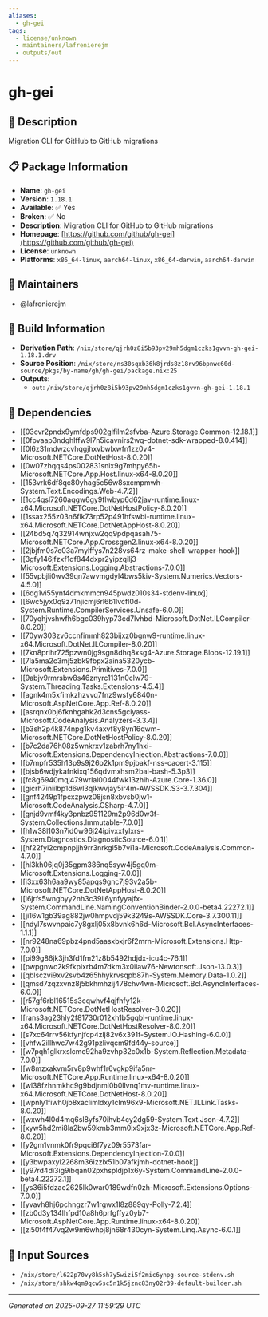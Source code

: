 ```yaml
---
aliases:
  - gh-gei
tags:
  - license/unknown
  - maintainers/lafrenierejm
  - outputs/out
---
```


# gh-gei

## 📝 Description

Migration CLI for GitHub to GitHub migrations

## 📋 Package Information

- **Name**: `gh-gei`
- **Version**: `1.18.1`
- **Available**: ✅ Yes
- **Broken**: ✅ No
- **Description**: Migration CLI for GitHub to GitHub migrations
- **Homepage**: [https://github.com/github/gh-gei](https://github.com/github/gh-gei)
- **License**: `unknown`
- **Platforms**: `x86_64-linux`, `aarch64-linux`, `x86_64-darwin`, `aarch64-darwin`
## 👥 Maintainers

- @lafrenierejm


## 🔧 Build Information

- **Derivation Path**: `/nix/store/qjrh0z8i5b93pv29mh5dgm1czks1gvvn-gh-gei-1.18.1.drv`
- **Source Position**: `/nix/store/ns30sqxb36k8jrds8z18rv96bpnwc60d-source/pkgs/by-name/gh/gh-gei/package.nix:25`
- **Outputs**:
  - `out`:  `/nix/store/qjrh0z8i5b93pv29mh5dgm1czks1gvvn-gh-gei-1.18.1`

## 🔗 Dependencies

- [[03cvr2pndx9ymfdps902glfilm2sfvba-Azure.Storage.Common-12.18.1]]
- [[0fpvaap3ndghlffw9l7h5icavnirs2wq-dotnet-sdk-wrapped-8.0.414]]
- [[0l6z31mdwzcvhqgjhxvbwlxwfn1zz0v4-Microsoft.NETCore.DotNetHost-8.0.20]]
- [[0w07zhqqs4ps002831snix9g7mhpy65h-Microsoft.NETCore.App.Host.linux-x64-8.0.20]]
- [[153vrk6df8qc80yhag5c56w8sxcmpmwh-System.Text.Encodings.Web-4.7.2]]
- [[1cc4qsl7260aqgw6gy9flwbyp6d62jav-runtime.linux-x64.Microsoft.NETCore.DotNetHostPolicy-8.0.20]]
- [[1ssax255z03n6flk73rp52p491hfswbi-runtime.linux-x64.Microsoft.NETCore.DotNetAppHost-8.0.20]]
- [[24bd5q7q32914wnjxw2qq9pdpqasah75-Microsoft.NETCore.App.Crossgen2.linux-x64-8.0.20]]
- [[2jbjfm0s7c03a7mylffys7n228vs64rz-make-shell-wrapper-hook]]
- [[3gfy146jfzxf1df844dxpr2yipzqilj3-Microsoft.Extensions.Logging.Abstractions-7.0.0]]
- [[55vpbjli0wv39qn7awvmgdyl4bws5kiv-System.Numerics.Vectors-4.5.0]]
- [[6dg1vi55ynf4dmkmmcn945pwdz010s34-stdenv-linux]]
- [[6wc5jyx0q9z71njicmj6rl6b1lvcfl0d-System.Runtime.CompilerServices.Unsafe-6.0.0]]
- [[70yqhjvshwfh6bgc039hyp73cd7lvhbd-Microsoft.DotNet.ILCompiler-8.0.20]]
- [[70yw303zv6ccnfimmh823bijxz0bgnw9-runtime.linux-x64.Microsoft.DotNet.ILCompiler-8.0.20]]
- [[7kn8prihr725pzwn0jg9sgn8dhq8xsg4-Azure.Storage.Blobs-12.19.1]]
- [[7la5ma2c3mj5zbk9fbpx2aina5320ycb-Microsoft.Extensions.Primitives-7.0.0]]
- [[9abjv9rmrsbw8s46znyrc1131n0clw79-System.Threading.Tasks.Extensions-4.5.4]]
- [[agnk4m5xfimkzhzvvq7fnz9wsfy6840n-Microsoft.AspNetCore.App.Ref-8.0.20]]
- [[asrqnx0bj6fknhgahk2d3cns5gclyass-Microsoft.CodeAnalysis.Analyzers-3.3.4]]
- [[b3sh2p4k874npg1kv4axvf8y8yn16qwm-Microsoft.NETCore.DotNetHostPolicy-8.0.20]]
- [[b7c2da76h08z5wnkrxv1zabrh7ny1hxi-Microsoft.Extensions.DependencyInjection.Abstractions-7.0.0]]
- [[b7mpfr535h13p9s9j26p2k1pm9pjbakf-nss-cacert-3.115]]
- [[bjsb6wdjykafnkixq156qdvmxhsm2bai-bash-5.3p3]]
- [[fc8g6940mqj479wrlal0044fwk13zhih-Azure.Core-1.36.0]]
- [[gicrh7iniilbp1d6wl3qlkwvjay5ir4m-AWSSDK.S3-3.7.304]]
- [[gnf4249p1fpcxzpwz08jsn8xbvsb0jw1-Microsoft.CodeAnalysis.CSharp-4.7.0]]
- [[gnjd9vmf4ky3pnbz951129m2p96d0w3f-System.Collections.Immutable-7.0.0]]
- [[h1w38l103n7id0w96j24ipivxxfylxrs-System.Diagnostics.DiagnosticSource-6.0.1]]
- [[hf22fyl2cmpnpjjh9rr3nrkgl5b7vi1a-Microsoft.CodeAnalysis.Common-4.7.0]]
- [[hl3kh06jq0j35gpm386nq5syw4j5gq0m-Microsoft.Extensions.Logging-7.0.0]]
- [[i3xx63h6aa9wy85apqs9gnc7j93v2a5b-Microsoft.NETCore.DotNetAppHost-8.0.20]]
- [[i6jrfs5wngbyy2nh3c39il6ynfyyajfx-System.CommandLine.NamingConventionBinder-2.0.0-beta4.22272.1]]
- [[ji16w1gb39ag882jw0hmpvdj59k3249s-AWSSDK.Core-3.7.300.11]]
- [[ndyl7swvnpaic7y8gxlj05x8bvnk6h6d-Microsoft.Bcl.AsyncInterfaces-1.1.1]]
- [[nr9248na69pbz4pnd5aasxbxjr6f2mrn-Microsoft.Extensions.Http-7.0.0]]
- [[pi99g86jk3jh3fd1fm21z8b5492hdjdx-icu4c-76.1]]
- [[pwpgnwc2k9fkpixrb4m7dkm3x0iiaw76-Newtonsoft.Json-13.0.3]]
- [[qblsczvi9xv2svb4z65hhykrvsqpb87h-System.Memory.Data-1.0.2]]
- [[qmsd7zqzxvnz8j5bkhmhzij478chv4wn-Microsoft.Bcl.AsyncInterfaces-6.0.0]]
- [[r57gf6rbl16515s3cqwhvf4qjfhfy12k-Microsoft.NETCore.DotNetHostResolver-8.0.20]]
- [[rans3ag23hly2f81730r012xh1b5gqbl-runtime.linux-x64.Microsoft.NETCore.DotNetHostResolver-8.0.20]]
- [[s7xc64rrv56kfynjfcp4zlj82v6x391f-System.IO.Hashing-6.0.0]]
- [[vhfw2illhwc7w42g91pzlivqcm9fd44y-source]]
- [[w7pqh1glkrxslcmc92ha9zvhp32c0x1b-System.Reflection.Metadata-7.0.0]]
- [[w8mzxakvm5rv8p9whf1r6vgkp9ifa5nr-Microsoft.NETCore.App.Runtime.linux-x64-8.0.20]]
- [[wl38fzhnmkhc9g9bdjnml0b0llvnq1mv-runtime.linux-x64.Microsoft.NETCore.DotNetHost-8.0.20]]
- [[wpnly1fiwh0jb8xaclimldxy1clm96x9-Microsoft.NET.ILLink.Tasks-8.0.20]]
- [[wxwh4l0d4mq6sl8yfs70ihvb4cy2dg59-System.Text.Json-4.7.2]]
- [[xyw5hd2mi8la2bw59kmb3mm0ix9xjx3z-Microsoft.NETCore.App.Ref-8.0.20]]
- [[y2gm1vnmk0fr9pqci6f7yz09r5573far-Microsoft.Extensions.DependencyInjection-7.0.0]]
- [[y3bwpaxyl2268m36izzlx51b07afkjmh-dotnet-hook]]
- [[y97rd4di3ig9ibqan02pxhspldjp1x6y-System.CommandLine-2.0.0-beta4.22272.1]]
- [[ys36i5fdzac2625lk0war0189wdfn0zh-Microsoft.Extensions.Options-7.0.0]]
- [[yvavh8hj6pchngzr7w1rgwx1l8z889qy-Polly-7.2.4]]
- [[zb0d3y134lhfpd10a8h6prfgffyz0yb7-Microsoft.AspNetCore.App.Runtime.linux-x64-8.0.20]]
- [[zi50f4f47vq2w9m6whpj8jn68r430cyn-System.Linq.Async-6.0.1]]

## 📁 Input Sources

- `/nix/store/l622p70vy8k5sh7y5wizi5f2mic6ynpg-source-stdenv.sh`
- `/nix/store/shkw4qm9qcw5sc5n1k5jznc83ny02r39-default-builder.sh`

---
*Generated on 2025-09-27 11:59:29 UTC*
